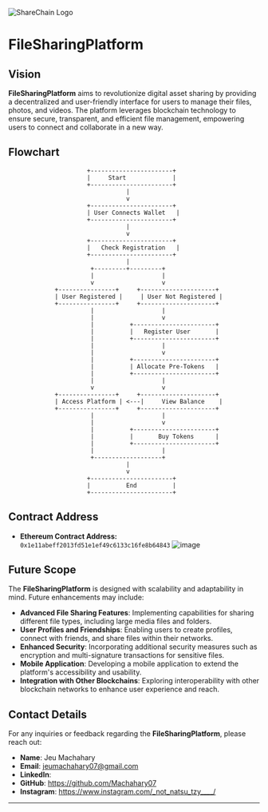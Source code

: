 ![ShareChain Logo](https://github.com/user-attachments/assets/1e6900eb-d7d7-4fa1-bf15-7763215f3a95)

# FileSharingPlatform

## Vision
**FileSharingPlatform** aims to revolutionize digital asset sharing by providing a decentralized and user-friendly interface for users to manage their files, photos, and videos. The platform leverages blockchain technology to ensure secure, transparent, and efficient file management, empowering users to connect and collaborate in a new way.

## Flowchart
```
                      +-----------------------+
                      |     Start             |
                      +-----------------------+
                                 |
                                 v
                      +-----------------------+
                      | User Connects Wallet   |
                      +-----------------------+
                                 |
                                 v
                      +-----------------------+
                      |   Check Registration   |
                      +-----------------------+
                                 |
                       +---------+---------+
                       |                   |
                       v                   v
             +----------------+     +---------------------+
             | User Registered |     | User Not Registered |
             +----------------+     +---------------------+
                       |                   |
                       |                   v
                       |          +-----------------------+
                       |          |   Register User       |
                       |          +-----------------------+
                       |                   |
                       |                   v
                       |          +-----------------------+
                       |          | Allocate Pre-Tokens   |
                       |          +-----------------------+
                       |                   |
                       v                   v
             +----------------+     +---------------------+
             | Access Platform | <---|     View Balance    |
             +----------------+     +---------------------+
                       |                   |
                       |                   v
                       |          +-----------------------+
                       |          |       Buy Tokens      |
                       |          +-----------------------+
                       |                   |
                       +-------------------+
                                 |
                                 v
                      +-----------------------+
                      |          End          |
                      +-----------------------+

```

## Contract Address
- **Ethereum Contract Address:** `0x1e11abeff2013fd51e1ef49c6133c16fe8b64843`
![image](https://github.com/user-attachments/assets/1512f997-d986-451c-bca2-f669faf7a716)


## Future Scope
The **FileSharingPlatform** is designed with scalability and adaptability in mind. Future enhancements may include:
- **Advanced File Sharing Features**: Implementing capabilities for sharing different file types, including large media files and folders.
- **User Profiles and Friendships**: Enabling users to create profiles, connect with friends, and share files within their networks.
- **Enhanced Security**: Incorporating additional security measures such as encryption and multi-signature transactions for sensitive files.
- **Mobile Application**: Developing a mobile application to extend the platform's accessibility and usability.
- **Integration with Other Blockchains**: Exploring interoperability with other blockchain networks to enhance user experience and reach.

## Contact Details
For any inquiries or feedback regarding the **FileSharingPlatform**, please reach out:

- **Name**: Jeu Machahary
- **Email**: jeumachahary07@gmail.com
- **LinkedIn**: 
- **GitHub**: https://github.com/Machahary07
- **Instagram**: https://www.instagram.com/_not_natsu_tzy____/

---
